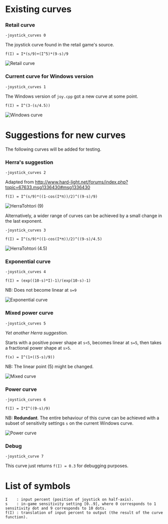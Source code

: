 Existing curves
===============
### Retail curve
`-joystick_curves 0`

The joystick curve found in the retail game's source.

    f(I) = I*(s/9)+(I^5)*(9-s)/9

![Retail curve](retail.png "Retail curve")

### Current curve for Windows version
`-joystick_curves 1`

The Windows version of `joy.cpp` got a new curve at some point.

    f(I) = I^(3-(s/4.5))

![Windows curve](windows.png "Windows curve")

Suggestions for new curves
===========================
The following curves will be added for testing.

### Herra's suggestion
`-joystick_curves 2`

Adapted from http://www.hard-light.net/forums/index.php?topic=67633.msg1336430#msg1336430

    f(I) = I^(s/9)*((1-cos(I*π))/2)^((9-s)/9)


![HerraTohtori (9)](herra_9.png "HerraTohtori (9)")

Alternatively, a wider range of curves can be achieved by a small change in the last exponent. 

`-joystick_curves 3`

    f(I) = I^(s/9)*((1-cos(I*π))/2)^((9-s)/4.5)

![HerraTohtori (4.5)](herra_4.5.png "HerraTohtori (4.5)")

### Exponential curve
`-joystick_curves 4`

    f(I) = (exp((10-s)*I)-1)/(exp(10-s)-1)

NB: Does not become linear at `s=9`

![Exponential curve](exponential.png "Exponential curve")

### Mixed power curve
`-joystick_curves 5`

*Yet another Herra suggestion.*

Starts with a positive power shape at `s<5`, becomes linear at `s=5`, then takes a fractional power shape at `s>5`.

    f(x) = I^(1+((5-s)/9))

NB: The linear point (5) might be changed.

![Mixed curve](mixed.png "Mixed curve")

### Power curve
`-joystick_curves 6`

    f(I) = I*I^((9-s)/9)

NB: **Redundant**. The entire behaviour of this curve can be achieved with a subset of sensitivity settings `s` on the current Windows curve.

![Power curve](power.png "Power curve")

### Debug
`-joystick_curve 7`

This curve just returns `f(I) = 0.3` for debugging purposes.

List of symbols
===============

    I    : input percent (position of joystick on half-axis).
    s    : in-game sensitivity setting [0..9], where 0 corresponds to 1 sensitivity dot and 9 corresponds to 10 dots.
    f(I) : translation of input percent to output (the result of the curve function).
